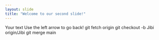```yaml
---
layout: slide
title: "Welcome to our second slide!"
---
```

Your text
Use the left arrow to go back!
git fetch origin
git checkout -b Jibi origin/Jibi
git merge main
